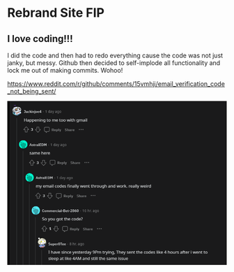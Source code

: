 # Rebrand Site FIP
## I love coding!!!

I did the code and then had to redo everything cause the code was not just janky, but messy. Github then decided to self-implode all functionality and lock me out of making commits. Wohoo!

https://www.reddit.com/r/github/comments/15vmhji/email_verification_code_not_being_sent/

![alt text](imgs/image.png)